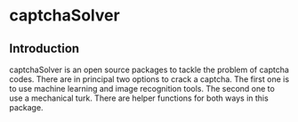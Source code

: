 captchaSolver
=============

## Introduction

captchaSolver is an open source packages to tackle the problem of captcha codes. There are in principal two options to crack a captcha. The first one is to use machine learning and image recognition tools. The second one to use a mechanical turk. There are helper functions for both ways in this package.
